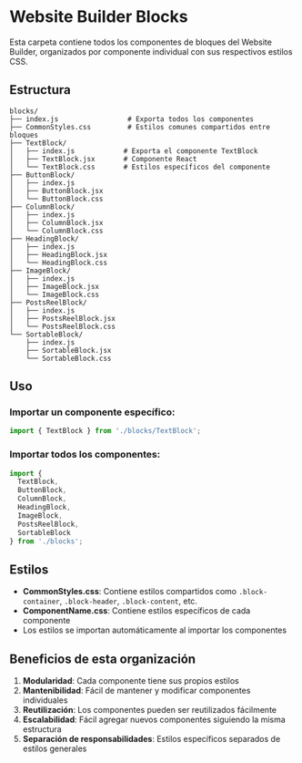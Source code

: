 # Website Builder Blocks

Esta carpeta contiene todos los componentes de bloques del Website Builder, organizados por componente individual con sus respectivos estilos CSS.

## Estructura

```
blocks/
├── index.js                 # Exporta todos los componentes
├── CommonStyles.css         # Estilos comunes compartidos entre bloques
├── TextBlock/
│   ├── index.js            # Exporta el componente TextBlock
│   ├── TextBlock.jsx       # Componente React
│   └── TextBlock.css       # Estilos específicos del componente
├── ButtonBlock/
│   ├── index.js
│   ├── ButtonBlock.jsx
│   └── ButtonBlock.css
├── ColumnBlock/
│   ├── index.js
│   ├── ColumnBlock.jsx
│   └── ColumnBlock.css
├── HeadingBlock/
│   ├── index.js
│   ├── HeadingBlock.jsx
│   └── HeadingBlock.css
├── ImageBlock/
│   ├── index.js
│   ├── ImageBlock.jsx
│   └── ImageBlock.css
├── PostsReelBlock/
│   ├── index.js
│   ├── PostsReelBlock.jsx
│   └── PostsReelBlock.css
└── SortableBlock/
    ├── index.js
    ├── SortableBlock.jsx
    └── SortableBlock.css
```

## Uso

### Importar un componente específico:
```javascript
import { TextBlock } from './blocks/TextBlock';
```

### Importar todos los componentes:
```javascript
import { 
  TextBlock, 
  ButtonBlock, 
  ColumnBlock, 
  HeadingBlock, 
  ImageBlock, 
  PostsReelBlock,
  SortableBlock 
} from './blocks';
```

## Estilos

- **CommonStyles.css**: Contiene estilos compartidos como `.block-container`, `.block-header`, `.block-content`, etc.
- **ComponentName.css**: Contiene estilos específicos de cada componente
- Los estilos se importan automáticamente al importar los componentes

## Beneficios de esta organización

1. **Modularidad**: Cada componente tiene sus propios estilos
2. **Mantenibilidad**: Fácil de mantener y modificar componentes individuales
3. **Reutilización**: Los componentes pueden ser reutilizados fácilmente
4. **Escalabilidad**: Fácil agregar nuevos componentes siguiendo la misma estructura
5. **Separación de responsabilidades**: Estilos específicos separados de estilos generales
